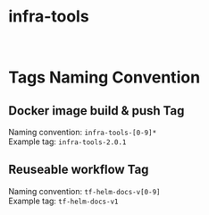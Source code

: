 # infra-tools

<br>

# Tags Naming Convention

## Docker image build & push Tag

Naming convention: `infra-tools-[0-9]*` <br>
Example tag: `infra-tools-2.0.1`

## Reuseable workflow Tag 
Naming convention: `tf-helm-docs-v[0-9]` <br>
Example tag: `tf-helm-docs-v1`